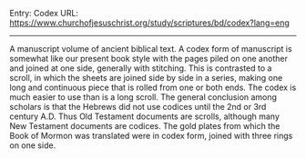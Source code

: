 Entry: Codex
URL: https://www.churchofjesuschrist.org/study/scriptures/bd/codex?lang=eng

---

A manuscript volume of ancient biblical text. A codex form of manuscript is somewhat like our present book style with the pages piled on one another and joined at one side, generally with stitching. This is contrasted to a scroll, in which the sheets are joined side by side in a series, making one long and continuous piece that is rolled from one or both ends. The codex is much easier to use than is a long scroll. The general conclusion among scholars is that the Hebrews did not use codices until the 2nd or 3rd century A.D. Thus Old Testament documents are scrolls, although many New Testament documents are codices. The gold plates from which the Book of Mormon was translated were in codex form, joined with three rings on one side.
